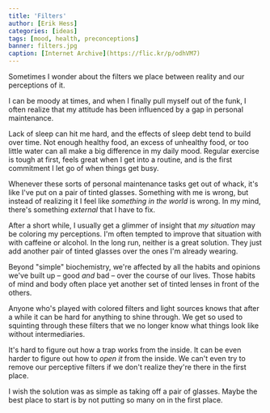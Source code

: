 ```yaml
---
title: 'Filters'
author: [Erik Hess]
categories: [ideas]
tags: [mood, health, preconceptions]
banner: filters.jpg
caption: [Internet Archive](https://flic.kr/p/odhVM7)
---
```


Sometimes I wonder about the filters we place between reality and our perceptions of it.

I can be moody at times, and when I finally pull myself out of the funk, I often realize that my attitude has been influenced by a gap in personal maintenance. 

Lack of sleep can hit me hard, and the effects of sleep debt tend to build over time. Not enough healthy food, an excess of unhealthy food, or too little water can all make a big difference in my daily mood. Regular exercise is tough at first, feels great when I get into a routine, and is the first commitment I let go of when things get busy.

Whenever these sorts of personal maintenance tasks get out of whack, it's like I've put on a pair of tinted glasses. Something with me is wrong, but instead of realizing it I feel like *something in the world* is wrong. In my mind, there's something *external* that I have to fix.

After a short while, I usually get a glimmer of insight that *my situation* may be coloring my perceptions. I'm often tempted to improve that situation with with caffeine or alcohol. In the long run, neither is a great solution. They just add another pair of tinted glasses over the ones I'm already wearing.

Beyond "simple" biochemistry, we're affected by all the habits and opinions we've built up &ndash; good *and* bad &ndash; over the course of our lives. Those habits of mind and body often place yet another set of tinted lenses in front of the others.

Anyone who's played with colored filters and light sources knows that after a while it can be hard for anything to shine through. We get so used to squinting through these filters that we no longer know what things look like without intermediaries.

It's hard to figure out how a trap works from the inside. It can be even harder to figure out how to *open it* from the inside. We can't even try to remove our perceptive filters if we don't realize they're there in the first place. 

I wish the solution was as simple as taking off a pair of glasses. Maybe the best place to start is by not putting so many on in the first place.
